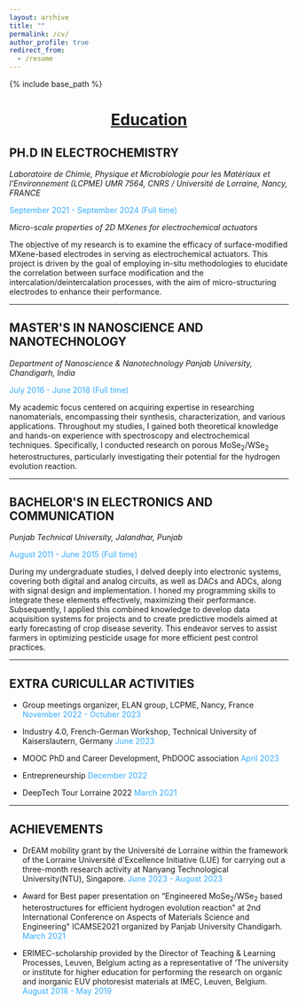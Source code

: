 ```yaml
---
layout: archive
title: ""
permalink: /cv/
author_profile: true
redirect_from:
  - /resume
---
```


{% include base_path %}
<div style="text-align:center;">
  <h1><u> Education </u></h1>
</div>

## PH.D IN ELECTROCHEMISTRY
*Laboratoire de Chimie, Physique et Microbiologie pour les Matériaux et l’Environnement (LCPME)*
*UMR 7564, CNRS / Université de Lorraine, Nancy, FRANCE*

<span style="color: #33ACFF; font-size: 14px;">September 2021 - September 2024 (Full time)</span>

*Micro-scale properties of 2D MXenes for electrochemical actuators*

The objective of my research is to examine the efficacy of surface-modified MXene-based electrodes in serving as electrochemical actuators. This project is driven by the goal of employing in-situ methodologies to elucidate the correlation between surface modification and the intercalation/deintercalation processes, with the aim of micro-structuring electrodes to enhance their performance.

---

## MASTER'S IN NANOSCIENCE AND NANOTECHNOLOGY
*Department of Nanoscience & Nanotechnology*
*Panjab University, Chandigarh, India*

<span style="color: #33ACFF; font-size: 14px;">July 2016 - June 2018 (Full time)</span>

My academic focus centered on acquiring expertise in researching nanomaterials, encompassing their synthesis, characterization, and various applications. Throughout my studies, I gained both theoretical knowledge and hands-on experience with spectroscopy and electrochemical techniques. Specifically, I conducted research on porous MoSe<sub>2</sub>/WSe<sub>2</sub> heterostructures, particularly investigating their potential for the hydrogen evolution reaction.

---
## BACHELOR'S IN ELECTRONICS AND COMMUNICATION
*Punjab Technical University, Jalandhar, Punjab*

<span style="color: #33ACFF; font-size: 14px;">August 2011 - June 2015 (Full time)</span>

During my undergraduate studies, I delved deeply into electronic systems, covering both digital and analog circuits, as well as DACs and ADCs, along with signal design and implementation. I honed my programming skills to integrate these elements effectively, maximizing their performance. Subsequently, I applied this combined knowledge to develop data acquisition systems for projects and to create predictive models aimed at early forecasting of crop disease severity. This endeavor serves to assist farmers in optimizing pesticide usage for more efficient pest control practices.

---

## EXTRA CURICULLAR ACTIVITIES

* Group meetings organizer, ELAN group, LCPME, Nancy, France <span style="color: #33ACFF; font-size: 14px;">November 2022 - Octuber 2023</span>

* Industry 4.0, French-German Workshop, Technical University of Kaiserslautern, Germany <span style="color: #33ACFF; font-size: 14px;">  June 2023</span>

* MOOC PhD and Career Development, PhDOOC association <span style="color: #33ACFF; font-size: 14px;">  April 2023</span>

* Entrepreneurship <span style="color: #33ACFF; font-size: 14px;">  December 2022</span>
* DeepTech Tour Lorraine 2022 <span style="color: #33ACFF; font-size: 14px;">  March 2021</span>

---

## ACHIEVEMENTS

* DrEAM mobility grant by the Université de Lorraine within the framework of the Lorraine Université d'Excellence Initiative (LUE) for carrying out a three-month research activity at Nanyang Technological University(NTU), Singapore.<span style="color: #33ACFF; font-size: 14px;">  June 2023 - August 2023</span>
  
* Award for Best paper presentation on “Engineered MoSe<sub>2</sub>/WSe<sub>2</sub> based heterostructures for efficient hydrogen evolution reaction” at 2nd International Conference on Aspects of Materials Science and Engineering" ICAMSE2021 organized by Panjab University Chandigarh.<span style="color: #33ACFF; font-size: 14px;">  March 2021</span>

* ERIMEC-scholarship provided by the Director of Teaching & Learning Processes, Leuven, Belgium acting as a representative of ‘The university or institute for higher education for performing the research on organic and inorganic EUV photoresist materials at IMEC, Leuven, Belgium.<span style="color: #33ACFF; font-size: 14px;">  August 2018 - May 2019</span>







